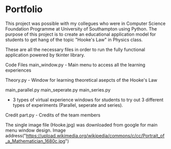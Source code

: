 # Portfolio
This project was possible with my collegues who were in Computer Science Foundation Programme at University of Southampton using Python.
The purpose of this project is to create an educational application model for students to get hang of the topic "Hooke's Law" in Physics class. 

These are all the necessary files in order to run the fully functional application powered by tkinter library. 

Code Files
main_window.py - Main menu to access all the learning experiences

Theory.py - Window for learning theoretical asepcts of the Hooke's Law

main_parallel.py 
main_seperate.py 
main_series.py
- 3 types of virtual experience windows for students to try out 3 different types of experiments (Parallel, seperate and series).
  
Credit part.py - Credits of the team members

The single image file (Hooke.jpg) was downloaded from google for main menu window design.
Image address("https://upload.wikimedia.org/wikipedia/commons/c/cc/Portrait_of_a_Mathematician_1680c.jpg")
